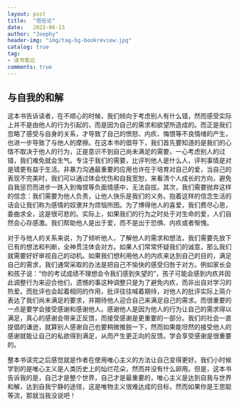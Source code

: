 ```yaml
---
layout: post
title:  "信任论"
date:   2022-06-13
author: "Joephy"
header-img: "img/tag-bg-bookreview.jpg"
catalog: true
tag:
- 读书笔记 
comments: true
---
```


与自我的和解
-----------


这本书告诉读者，在不顺心的时候，我们倾向于考虑别人有什么错，然而感受实际上并不是由他人的行为引起的，而是因为自己的需求和欲望所造成的。而正是我们忽略了感受与自身的关系，才导致了自己的愤怒、内疚、悔恨等不良情绪的产生，也进一步导致了与他人的摩擦。在这本书的倡导下，我们首先要知道的是我们的心情不取决于他人的行为，正是意识不到自己尚未满足的需要，一心考虑别人的过错，我们难免就会生气。专注于我们的需要，比评判他人是什么人，评判事情是对是错更有益于生活。非暴力沟通最重要的应用也许在于培育对自己的爱，当自己的表现不完美时，我们可以通过体会忧伤和自我宽恕，来看清个人成长的方向，避免自我惩罚而进步一跌入到悔恨等负面情感中，无法自拔。其次，我们需要抛弃这样的信念：我们需要为他人负责，让他人快乐是我们的义务。抱着这样的信念生活的话会让我们称为感情的奴隶并为烦恼所困。为了博得他人的喜爱，我们费尽心思，委曲求全，这是很可悲的。实际上，如果我们的行为之时处于对生命的爱，人们自然会心存感激。我们帮助他人是出于爱，而不是出于恐惧、内疚或者惭愧。


对于与他人的关系来说，为了倾听他人，了解他人的需求和想法，我们需要先放下已有的想法和判断，全神贯注体会对方。如果人们常常怀疑我们的诚意，那么我们就需要好好审视自己的动机。如果我们想利用他人的内疚来达到自己的目的，满足自己的需求，我们通常采取的办法是把自己不愉快的感受归咎于对方。例如家长会和孩子说：“你的考试成绩不理想会令我们感到失望的”，孩子可能会感到内疚并因此调整行为来迎合他们，遗憾的事这种调整只是为了避免内疚，而非出自对学习的热爱。而批评也会起着相同的作用，批评往往喊着期待，对他人的批评实际上简介表达了我们尚未满足的要求，并期待他人迎合自己来满足自己的需求。而很重要的一点是要学会接受感谢和感谢他人。感谢他人是因为他人的行为让自己的需求得以满足，真心的感谢会带来正反馈，而接受感谢是更重要的一部分。我们的社会一直提倡的谦逊，就算别人感谢自己也要稍微推脱一下，然而如果能坦然的接受他人的感谢就能让自己的私欲得到满足，从而产生更正向的反馈。学会享受感谢是很重要的。


整本书读完之后感觉就是作者在使用唯心主义的方法让自己变得更好。我们小时候学到的是唯心主义是人类历史上的灿烂花朵，然而并没有什么卵用。但是，这本书告诉我的是，自己才是整个世界，自己才是最重要的，唯心主义是达到自我与世界和解，达到自我宁静的途径，这是唯物主义很难达成的目标，然而如果你是王思聪等流，那就当我没说吧！
